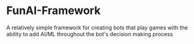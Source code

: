 # FunAI-Framework
A relatively simple framework for creating bots that play games with the ability to add AI/ML throughout the bot's decision making process
